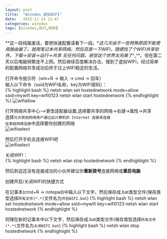 ```yaml
---
layout: post
title:  "Winodws 虚拟WIFI"
date:   2015-11-14 11:47
categories: winodws
tags: [winodws,技巧,网络]
---
```


**这一段纯属废话，要想快速配置请看下一段。**这几天由于一些特殊原因不能使用路由器了。就用笔记本共享网络。然后百度一下WIFI，随便找了个WIFI共享软件。下载->安装->运行->共享 无任何问题。感觉这个世界太完美了*^_^*。但在第二天以后电脑频繁连不上网。然后继续百度解决办法，搜到了虚拟WIFI，经过简单的配置网络共享成功后终于过上WIFI稳定的生活。
<!-- more -->

打开命令提示符（win+R -> 输入 -> cmd -> 回车）  
输入以下命令（ssid为WIFI名称，key为WIFI密码）：  
{% highlight bash %}
netsh wlan set hostednetwork mode=allow ssid=mywifi key=wifi0123
netsh wlan start hostednetwork
{% endhighlight %}
![wifiallow]({{site.ASSET_PATH}}/img/posts/win-virtual-lan/wifi-01.jpg) 

打开网络共享中心–>更改适配器设置,选择要共享的网络->右键->属性->共享  
选择`允许其他网络用户通过此计算机的 Internet 连接来连接`  
`在家庭网络连接`中选择要你创建的网络  
![wifiselect]({{site.ASSET_PATH}}/img/posts/win-virtual-lan/wifi-02.jpg) 

然后打开手机去连接WIFI吧  
![wifiselect]({{site.ASSET_PATH}}/img/posts/win-virtual-lan/wifi-04.jpg) 

关闭WIFI：  
{% highlight bash %}
netsh wlan stop hostednetwork
{% endhighlight %}

然后到这还没有连接成功的小伙伴建议你**重新拨号**连接网络或**重启电脑**  

创建开启/关闭WIFI的快捷方式

在记事本(cmd+R -> notepad)中输入以下文字，然后保存成.bat类型文件(保存类型选择`所有文件(*.*)`文件名为`开启WIFI.bat`)
{% highlight bash %}
netsh wlan set hostednetwork mode=allow ssid=mywifi key=wifi0123
netsh wlan start hostednetwork
{% endhighlight %}

同理在新的记事本中以下文字，然后保存成.bat类型文件(保存类型选择`所有文件(*.*)`文件名为`关闭WIFI.bat`)
{% highlight bash %}
netsh wlan stop hostednetwork
{% endhighlight %}